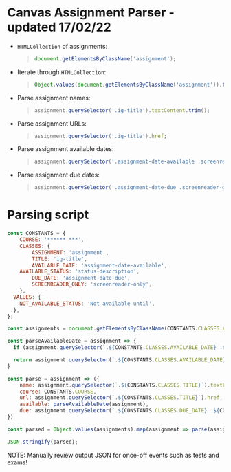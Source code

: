 # Canvas Assignment Parser - updated 17/02/22

- `HTMLCollection` of assignments:
  > ```javascript
  > document.getElementsByClassName('assignment');
  > ```

- Iterate through `HTMLCollection`:
  > ```javascript
  > Object.values(document.getElementsByClassName('assignment')).forEach(assignment => ...);
  > ```

- Parse assignment names:
  > ```javascript
  > assignment.querySelector('.ig-title').textContent.trim();
  > ```

- Parse assignment URLs:
  > ```javascript
  > assignment.querySelector('.ig-title').href;
  > ```

- Parse assignment available dates:
  > ```javascript
  > assignment.querySelector('.assignment-date-available .screenreader-only')?.textContent.trim() ?? '';
  > ```

- Parse assignment due dates:
  > ```javascript
  > assignment.querySelector('.assignment-date-due .screenreader-only')?.textContent.trim() ?? '';
  > ```

# Parsing script

```javascript
const CONSTANTS = {
	COURSE: '****** ***',
	CLASSES: {
		ASSIGNMENT: 'assignment',
		TITLE: 'ig-title',
		AVAILABLE_DATE: 'assignment-date-available',
    AVAILABLE_STATUS: 'status-description',
		DUE_DATE: 'assignment-date-due',
		SCREENREADER_ONLY: 'screenreader-only',
	},
  VALUES: {
    NOT_AVAILABLE_STATUS: 'Not available until',
  },
};

const assignments = document.getElementsByClassName(CONSTANTS.CLASSES.ASSIGNMENT);

const parseAvailableDate = assignment => {
  if (assignment.querySelector(`.${CONSTANTS.CLASSES.AVAILABLE_DATE} .${CONSTANTS.CLASSES.AVAILABLE_STATUS}`)?.textContent.trim() !== CONSTANTS.VALUES.NOT_AVAILABLE_STATUS) return '';

  return assignment.querySelector(`.${CONSTANTS.CLASSES.AVAILABLE_DATE} .${CONSTANTS.CLASSES.SCREENREADER_ONLY}`)?.textContent.trim() ?? '';
}

const parse = assignment => ({
	name: assignment.querySelector(`.${CONSTANTS.CLASSES.TITLE}`).textContent.trim(),
	course: CONSTANTS.COURSE,
	url: assignment.querySelector(`.${CONSTANTS.CLASSES.TITLE}`).href,
	available: parseAvailableDate(assignment),
	due: assignment.querySelector(`.${CONSTANTS.CLASSES.DUE_DATE} .${CONSTANTS.CLASSES.SCREENREADER_ONLY}`)?.textContent.trim() ?? '',
})

const parsed = Object.values(assignments).map(assignment => parse(assignment));

JSON.stringify(parsed);
```

NOTE: Manually review output JSON for once-off events such as tests and exams!